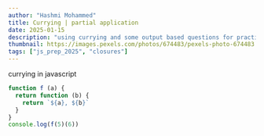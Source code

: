 ```yaml
---
author: "Hashmi Mohammed"
title: Currying | partial application
date: 2025-01-15
description: "using currying and some output based questions for practice"
thumbnail: https://images.pexels.com/photos/674483/pexels-photo-674483.jpeg
tags: ["js_prep_2025", "closures"]
---
```


currying in javascript

```javascript
function f (a) {
  return function (b) {
    return `${a}, ${b}`
  }
}
console.log(f(5)(6))

```
